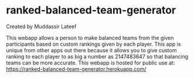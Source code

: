 # ranked-balanced-team-generator
Created by Muddassir Lateef

This webapp allows a person to make balanced teams from the given participants based on custom rankings given by each player.
This app is unique from other apps out there because it allows you to give custom ranking to each player to as big a number as 2147483647 so that balancing teams can be more accurate.
This webapp is hosted for public use at: https://ranked-balanced-team-generator.herokuapp.com/
